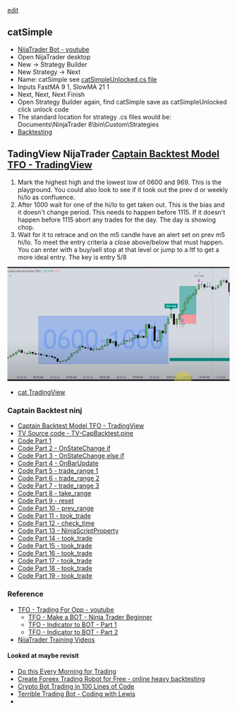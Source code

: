 [edit](https://github.com/christrees/blog/edit/master/trade/bot/nijatrader/README.md)

## catSimple
- [NijaTrader Bot - youtube](https://www.youtube.com/watch?v=IYYQZ3ERAKI)
- Open NijaTrader desktop
- New -> Strategy Builder
- New Strategy -> Next
- Name: catSimple see [catSimpleUnlocked.cs file](./catSimpleUnloced.cs)
- Inputs FastMA 9 1, SlowMA 21 1
- Next, Next, Next Finish 
- Open Strategy Builder again, find catSimple save as catSimpleUnlocked click unlock code
- The standard location for strategy .cs files would be: Documents\NinjaTrader 8\bin\Custom\Strategies
- [Backtesting](https://youtu.be/IYYQZ3ERAKI?t=561)

## TadingView NijaTrader [Captain Backtest Model TFO - TradingView](https://www.tradingview.com/script/tOQ8gnxj-Captain-Backtest-Model-TFO/)

1. Mark the highest high and the lowest low of 0600 and 969.  This is the playground.  You could also look to see if it took out the prev d or weekly hi/lo as confluence.
2. After 1000 wait for one of the hi/lo to get taken out.  This is the bias and it doesn't change period.  This needs to happen before 1115.  If it doesn't happen before 1115 abort any trades for the day.  The day is showing chop.
3. Wait for it to retrace and on the m5 candle have an alert set on prev m5 hi/lo.  To meet the entry criteria a close above/below that must happen.  You can enter with a buy/sell stop at that level or jump to a ltf to get a more ideal entry.  The key is entry 5/8

![CaptainBacktest](./CaptainBacktest.png)
- [cat TradingView](https://www.tradingview.com/chart/wvwO4ekm/?symbol=CME_MINI%3ANQ1%21)

### Captain Backtest ninj
- [Captain Backtest Model TFO - TradingView](https://www.tradingview.com/script/tOQ8gnxj-Captain-Backtest-Model-TFO/)
- [TV Source code - TV-CapBacktest.pine](./TV-CapBacktest.pine)
- [Code Part 1](https://youtu.be/WC3HBlhIbjI?t=1844)
- [Code Part 2  - OnStateChange if](https://youtu.be/WC3HBlhIbjI?t=1849)
- [Code Part 3  - OnStateChange else if](https://youtu.be/WC3HBlhIbjI?t=1864)
- [Code Part 4  - OnBarUpdate ](https://youtu.be/WC3HBlhIbjI?t=1876)
- [Code Part 5  - trade_range 1](https://youtu.be/WC3HBlhIbjI?t=1883)
- [Code Part 6  - trade_range 2](https://youtu.be/WC3HBlhIbjI?t=1888)
- [Code Part 7  - trade_range 3](https://youtu.be/WC3HBlhIbjI?t=1891l)
- [Code Part 8  - take_range](https://youtu.be/WC3HBlhIbjI?t=1900)
- [Code Part 9  - reset ](https://youtu.be/WC3HBlhIbjI?t=1904)
- [Code Part 10 - prev_range](https://youtu.be/WC3HBlhIbjI?t=1908)
- [Code Part 11 - took_trade](https://youtu.be/WC3HBlhIbjI?t=1912)
- [Code Part 12 - check_time](https://youtu.be/WC3HBlhIbjI?t=1917)
- [Code Part 13 - NinjaScriptProperty](https://youtu.be/WC3HBlhIbjI?t=147)
- [Code Part 14 - took_trade](https://youtu.be/WC3HBlhIbjI?t=167)
- [Code Part 15 - took_trade](https://youtu.be/WC3HBlhIbjI?t=179)
- [Code Part 16 - took_trade]()
- [Code Part 17 - took_trade]()
- [Code Part 18 - took_trade]()
- [Code Part 19 - took_trade]()

### Reference
- [TFO - Trading For Opp - youtube](https://www.youtube.com/@TradeForOpp/videos)
  - [TFO - Make a BOT - Ninja Trader Beginner](https://www.youtube.com/watch?v=IYYQZ3ERAKI)
  - [TFO - Indicator to BOT - Part 1](https://www.youtube.com/watch?v=3RtoarHIFTo)
  - [TFO - Indicator to BOT - Part 2](https://www.youtube.com/watch?v=WC3HBlhIbjI)
- [NijaTrader Training Videos](https://support.ninjatrader.com/s/video-guides?language=en_US)

#### Looked at maybe revisit
- [Do this Every Morning for Trading](https://www.youtube.com/watch?v=YaiLhrUfexY)
- [Create Foreex Trading Robot for Free - online heavy backtesting](https://www.youtube.com/watch?v=GE-t0oyGvrU)
- [Crypto Bot Trading in 100 Lines of Code](https://www.youtube.com/watch?v=GdlFhF6gjKo)
- [Terrible Trading Bot - Coding with Lewis](https://www.youtube.com/watch?v=zh008MNMOlo)
- 
